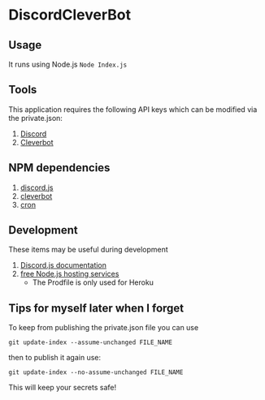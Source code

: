 # DiscordCleverBot

## Usage
It runs using Node.js
	`Node Index.js`

## Tools
This application requires the following API keys which can be modified via the private.json:

1. [Discord](https://discordapp.com/developers/applications/me)
2. [Cleverbot](https://www.cleverbot.com/api/)

## NPM dependencies

1. [discord.js](https://github.com/hydrabolt/discord.js)
2. [cleverbot](https://github.com/dtesler/node-cleverbot)
3. [cron](https://github.com/kelektiv/node-cron)

## Development
These items may be useful during development

1. [Discord.js documentation](https://discord.js.org/#/docs/main/stable/general/welcome)
2. [free Node.js hosting services](https://www.heroku.com)
	* The Prodfile is only used for Heroku

## Tips for myself later when I forget
To keep from publishing the private.json file you can use

`git update-index --assume-unchanged FILE_NAME`

then to publish it again use:

`git update-index --no-assume-unchanged FILE_NAME`

This will keep your secrets safe!